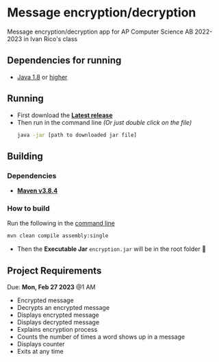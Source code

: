 # Message encryption/decryption

Message encryption/decryption app for AP Computer Science AB 2022-2023 in Ivan Rico's class

## Dependencies for running

- [Java 1.8](https://www.oracle.com/java/technologies/javase/javase8-archive-downloads.html) or [higher](https://adoptium.net/)

## Running

- First download the **[Latest release](https://github.com/luis-c465/Encryption/releases/latest)**
- Then run in the command line _(Or just double click on the file)_
  ```bash
  java -jar [path to downloaded jar file]
  ```

## Building

### Dependencies

- **[Maven v3.8.4](https://maven.apache.org/download.cgi)**

### How to build

Run the following in the [command line](https://www.freecodecamp.org/news/how-to-use-the-cli-beginner-guide/#how-to-locate-your-cli)

```bash
mvn clean compile assembly:single
```

- Then the **Executable Jar** `encryption.jar` will be in the root folder 🎉

## Project Requirements

Due: **Mon, Feb 27 2023** @1 AM

- Encrypted message
- Decrypts an encrypted message
- Displays encrypted message
- Displays decrypted message
- Explains encryption process
- Counts the number of times a word shows up in a message
- Displays counter
- Exits at any time
